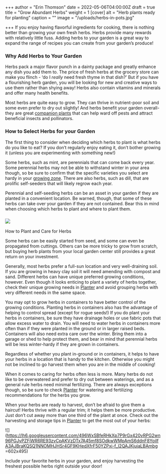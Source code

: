 +++
author = "Erin Thomson"
date = 2022-05-06T04:00:00Z
draft = true
title = "Grow Abundant Herbs"
weight = 1
[cover]
alt = "Herb plants ready for planting"
caption = ""
image = "/uploads/herbs-in-pots.jpg"

+++
If you enjoy having flavorful ingredients for cooking, there is nothing better than growing your own fresh herbs. Herbs provide many rewards with relatively little fuss. Adding herbs to your garden is a great way to expand the range of recipes you can create from your garden’s produce!

### Why Add Herbs to Your Garden

Herbs pack a major flavor punch in a dainty package and greatly enhance any dish you add them to. The price of fresh herbs at the grocery store can make you flinch - ‘do I _really_ need fresh thyme in that dish?’ But if you have a flourishing herb garden, you will be looking for new and creative ways to use them rather than shying away! Herbs also contain vitamins and minerals and offer many health benefits.

Most herbs are quite easy to grow. They can thrive in nutrient-poor soil and some even prefer to dry out slightly! And herbs benefit your garden overall- they are great [companion plants](https://blog.planter.garden/posts/companion-planting-diversity-is-key/) that can help ward off pests and attract beneficial insects and pollinators.

### How to Select Herbs for your Garden

The first thing to consider when deciding which herbs to plant is what herbs do you like to eat? If you don’t regularly enjoy eating it, don’t bother growing it (unless you are experimenting with something new!)

Some herbs, such as mint, are perennials that can come back every year. Some perennial herbs may not be able to withstand winter in your area though, so be sure to confirm that the specific varieties you select are hardy in your [growing zone](https://blog.planter.garden/posts/know-where-you-grow-hardiness-zones-and-frost-dates/). There are also herbs, such as dill, that are prolific self-seeders that will likely regrow each year.

Perennial and self-seeding herbs can be an asset in your garden if they are planted in a convenient location. Be warned, though, that some of these herbs can take over your garden if they are not contained. Bear this in mind when choosing which herbs to plant and where to plant them.

### ![](/uploads/mint.jpg)  
How to Plant and Care for Herbs

Some herbs can be easily started from seed, and some can even be propagated from cuttings. Others can be more tricky to grow from scratch, but buying herb plants from your local garden center still provides a great return on your investment.

Generally, most herbs prefer a full-sun location and very well-draining soil. If you are growing in heavy clay soil it will need amending with compost and sand. Different herbs can have unique preferred growing conditions, however. Even though it looks enticing to plant a variety of herbs together, check their unique growing needs in [Planter](https://planter.garden/) and avoid grouping herbs with very different needs in the same space.

You may opt to grow herbs in containers to have better control of the growing conditions. Planting herbs in containers also has the advantage of helping to control spread (except for rogue seeds!) If you do plant your herbs in containers, be sure they have drainage holes or use fabric pots that allow excess water to drain. You will need to water herbs in containers more often than if they were planted in the ground or in larger raised beds. Containers will also need extra care over the winter. Bring them into a garage or shed to help protect them, and bear in mind that perennial herbs will be less winter-hardy if they are grown in containers.

Regardless of whether you plant in-ground or in containers, it helps to have your herbs in a location that is handy to the kitchen. Otherwise you might not be inclined to go harvest them when you are in the middle of cooking!

When it comes to caring for herbs often less is more. Many herbs do not like to be overwatered and prefer to dry out between waterings, and as a general rule herbs need minimal fertilizing. There are always exceptions though, so be sure to check [Planter](https://planter.garden/) for watering and fertilizing recommendations for the herbs you grow.

When your herbs are ready to harvest, don’t be afraid to give them a haircut! Herbs thrive with a regular trim; it helps them be more productive. Just don’t cut away more than one third of the plant at once. Check out the harvesting and storage tips in [Planter](https://planter.garden/) to get the most out of your herbs:

![](https://lh6.googleusercontent.com/496WxSBfeRHkXp7P9rGx420vRPG2wn96PGJyPZFjWR6RE93zvCpAKVzDTx7A45mf8SOdkwWMpAmS6ddnF8YoilfA3AJBraKQSQ1NNOMHJHSr4GF9KHedXfrF50YZPxi-f_l2QAJKjujaLBAmbg =602x495)

Include your favorite herbs in your garden, and enjoy harvesting the freshest possible herbs right outside your door!